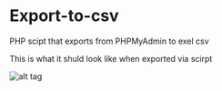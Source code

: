 # Export-to-csv
PHP scipt that exports from PHPMyAdmin to exel csv

This is what it shuld look like when exported via scirpt


![alt tag](https://puu.sh/v3afZ.PNG)
